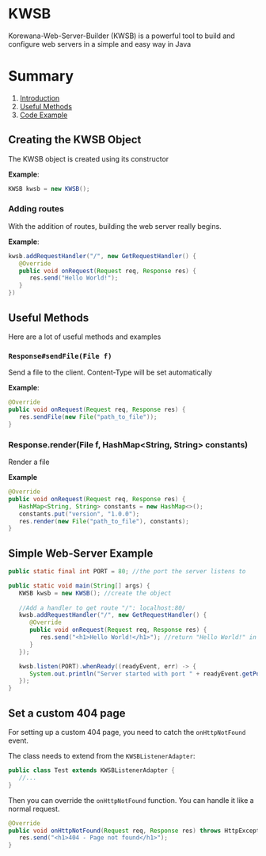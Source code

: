 # KWSB
Korewana-Web-Server-Builder (KWSB) is a powerful tool to build and configure web servers in a simple and easy way in Java

# Summary
1. [Introduction](#creating-the-kwsb-object)
2. [Useful Methods](#useful-methods)
1. [Code Example](#simple-web-server-example)

## Creating the KWSB Object
The KWSB object is created using its constructor

**Example**:
```java
KWSB kwsb = new KWSB();
```

### Adding routes
With the addition of routes, building the web server really begins. 

**Example**:
```java
kwsb.addRequestHandler("/", new GetRequestHandler() {
   @Override
   public void onRequest(Request req, Response res) {
      res.send("Hello World!");
   }
})
```

## Useful Methods
Here are a lot of useful methods and examples
### `Response#sendFile(File f)`
Send a file to the client. Content-Type will be set automatically

**Example**:
```java
@Override
public void onRequest(Request req, Response res) {
   res.sendFile(new File("path_to_file"));
}
```

### Response.render(File f, HashMap<String, String> constants)
Render a file

**Example**
```java
@Override
public void onRequest(Request req, Response res) {
   HashMap<String, String> constants = new HashMap<>();
   constants.put("version", "1.0.0");
   res.render(new File("path_to_file"), constants);
}
```

## Simple Web-Server Example
```java
public static final int PORT = 80; //the port the server listens to

public static void main(String[] args) {
   KWSB kwsb = new KWSB(); //create the object
   
   //Add a handler to get route "/": localhost:80/
   kwsb.addRequestHandler("/", new GetRequestHandler() {
      @Override
      public void onRequest(Request req, Response res) {
         res.send("<h1>Hello World!</h1>"); //return "Hello World!" in a headline
      }
   });

   kwsb.listen(PORT).whenReady((readyEvent, err) -> {
      System.out.println("Server started with port " + readyEvent.getPort());
   });
}
```

## Set a custom 404 page
For setting up a custom 404 page, you need to catch the `onHttpNotFound` event.

The class needs to extend from the `KWSBListenerAdapter`:
```java
public class Test extends KWSBListenerAdapter {
   //...
}
```
Then you can override the `onHttpNotFound` function. You can handle it like a normal request.
```java
@Override
public void onHttpNotFound(Request req, Response res) throws HttpException {
   res.send("<h1>404 - Page not found</h1>");
}
```
